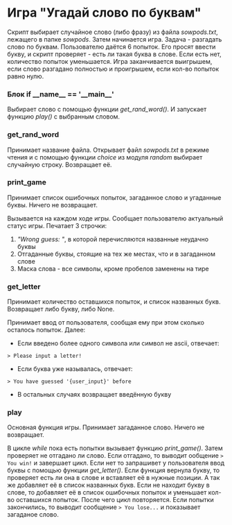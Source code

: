 # Игра "Угадай слово по буквам"

Скрипт выбирает случайное слово (либо фразу) из файла *sowpods.txt*, лежащего в папке *sowpods*. Затем начинается игра.
Задача - разгадать слово по буквам. Пользователю даётся 6 попыток. Его просят ввести букву, и скрипт проверяет - есть ли
такая буква в слове. Если есть нет, количество попыток уменьшается. Игра заканчивается выигрышем, если слово разгадано
полностью и проигрышем, если кол-во попыток равно нулю.

### Блок if \_\_name__ == '\_\_main__'

Выбирает слово с помощью функции *get_rand_word()*. И запускает функцию *play()* с выбранным словом.

### get_rand_word

Принимает название файла. Открывает файл *sowpods.txt* в режиме чтения и с помощью функции *choice* из модуля *random*
выбирает случайную строку. Возвращает её.

### print_game

Принимает список ошибочных попыток, загаданное слово и угаданные буквы. Ничего не возвращает.

Вызывается на каждом ходе игры. Сообщает пользователю актуальный статус игры. Печатает 3 строчки:

1. *"Wrong guess: "*, в которой перечисляются названные неудачно буквы
2. Отгаданные буквы, стоящие на тех же местах, что и в загаданном слове
3. Маска слова - все символы, кроме пробелов заменены на тире

### get_letter

Принимает количество оставшихся попыток, и список названных букв. Возвращает либо букву, либо None.

Принимает ввод от пользователя, сообщая ему при этом сколько осталось попыток. Далее:

- Если введено более одного символа или символ не ascii, отвечает:

```
> Please input a letter!
```

- Если буква уже называлась, отвечает:

```
> You have guessed '{user_input}' before
```

- В остальных случаях возвращает введённую букву

### play

Основная функция игры. Принимает загаданное слово. Ничего не возвращает.

В цикле *while* пока есть попытки вызывает функцию *print_game()*. Затем проверяет не отгадано ли слово. Если отгадано,
то выводит ообщение `> You win!` и завершает цикл. Если нет то запрашивет у пользователя ввод буквы с помощью функции
*get_letter()*. Если функция вернула букву, то проверяет есть ли она в слове и вставляет её в нужные позиции. А так же
добавляет её в список названных букв. Если не находит букву в слове, то добавляет её в список ошибочных попыток и
уменьшает кол-во оставшихся попыток. После чего цикл повторяется. Если попытки закончились, то выводит сообщение
`> You lose...` и показывает загаданое слово.